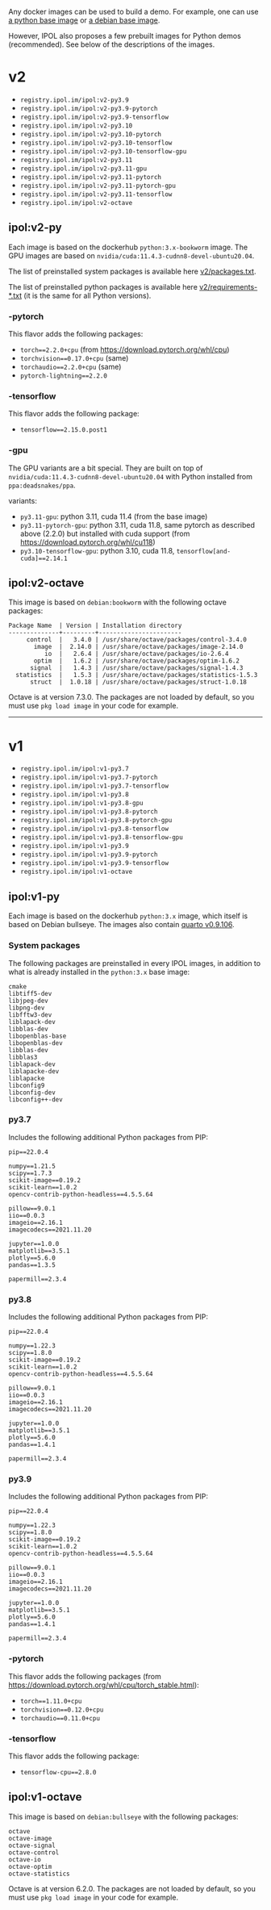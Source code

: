 Any docker images can be used to build a demo. For example, one can use [a python base image](https://hub.docker.com/_/python) or [a debian base image](https://hub.docker.com/_/debian).

However, IPOL also proposes a few prebuilt images for Python demos (recommended). See below of the descriptions of the images.

# v2

- `registry.ipol.im/ipol:v2-py3.9`
- `registry.ipol.im/ipol:v2-py3.9-pytorch`
- `registry.ipol.im/ipol:v2-py3.9-tensorflow`
- `registry.ipol.im/ipol:v2-py3.10`
- `registry.ipol.im/ipol:v2-py3.10-pytorch`
- `registry.ipol.im/ipol:v2-py3.10-tensorflow`
- `registry.ipol.im/ipol:v2-py3.10-tensorflow-gpu`
- `registry.ipol.im/ipol:v2-py3.11`
- `registry.ipol.im/ipol:v2-py3.11-gpu`
- `registry.ipol.im/ipol:v2-py3.11-pytorch`
- `registry.ipol.im/ipol:v2-py3.11-pytorch-gpu`
- `registry.ipol.im/ipol:v2-py3.11-tensorflow`
- `registry.ipol.im/ipol:v2-octave`

## ipol:v2-py

Each image is based on the dockerhub `python:3.x-bookworm` image.
The GPU images are based on `nvidia/cuda:11.4.3-cudnn8-devel-ubuntu20.04`.

The list of preinstalled system packages is available here [v2/packages.txt](v2/packages.txt).

The list of preinstalled python packages is available here [v2/requirements-*.txt](v2/requirements-py3.11.txt) (it is the same for all Python versions).

### -pytorch

This flavor adds the following packages:
- `torch==2.2.0+cpu` (from https://download.pytorch.org/whl/cpu)
- `torchvision==0.17.0+cpu` (same)
- `torchaudio==2.2.0+cpu` (same)
- `pytorch-lightning==2.2.0`

### -tensorflow

This flavor adds the following package:
- `tensorflow==2.15.0.post1`

### -gpu

The GPU variants are a bit special. They are built on top of `nvidia/cuda:11.4.3-cudnn8-devel-ubuntu20.04` with Python installed from `ppa:deadsnakes/ppa`.

variants:
- `py3.11-gpu`: python 3.11, cuda 11.4 (from the base image)
- `py3.11-pytorch-gpu`: python 3.11, cuda 11.8, same pytorch as described above (2.2.0) but installed with cuda support (from https://download.pytorch.org/whl/cu118)
- `py3.10-tensorflow-gpu`: python 3.10, cuda 11.8, `tensorflow[and-cuda]==2.14.1`

## ipol:v2-octave

This image is based on `debian:bookworm` with the following octave packages:
```
Package Name  | Version | Installation directory
--------------+---------+-----------------------
     control  |   3.4.0 | /usr/share/octave/packages/control-3.4.0
       image  |  2.14.0 | /usr/share/octave/packages/image-2.14.0
          io  |   2.6.4 | /usr/share/octave/packages/io-2.6.4
       optim  |   1.6.2 | /usr/share/octave/packages/optim-1.6.2
      signal  |   1.4.3 | /usr/share/octave/packages/signal-1.4.3
  statistics  |   1.5.3 | /usr/share/octave/packages/statistics-1.5.3
      struct  |  1.0.18 | /usr/share/octave/packages/struct-1.0.18
```

Octave is at version 7.3.0. The packages are not loaded by default, so you must use `pkg load image` in your code for example.


<hr />

# v1

- `registry.ipol.im/ipol:v1-py3.7`
- `registry.ipol.im/ipol:v1-py3.7-pytorch`
- `registry.ipol.im/ipol:v1-py3.7-tensorflow`
- `registry.ipol.im/ipol:v1-py3.8`
- `registry.ipol.im/ipol:v1-py3.8-gpu`
- `registry.ipol.im/ipol:v1-py3.8-pytorch`
- `registry.ipol.im/ipol:v1-py3.8-pytorch-gpu`
- `registry.ipol.im/ipol:v1-py3.8-tensorflow`
- `registry.ipol.im/ipol:v1-py3.8-tensorflow-gpu`
- `registry.ipol.im/ipol:v1-py3.9`
- `registry.ipol.im/ipol:v1-py3.9-pytorch`
- `registry.ipol.im/ipol:v1-py3.9-tensorflow`
- `registry.ipol.im/ipol:v1-octave`

## ipol:v1-py

Each image is based on the dockerhub `python:3.x` image, which itself is based on Debian bullseye.
The images also contain [quarto v0.9.106](https://github.com/quarto-dev/quarto-cli/releases/tag/v0.9.106).

### System packages

The following packages are preinstalled in every IPOL images, in addition to what is already installed in the `python:3.x` base image:
```
cmake
libtiff5-dev
libjpeg-dev
libpng-dev
libfftw3-dev
liblapack-dev
libblas-dev
libopenblas-base
libopenblas-dev
libblas-dev
libblas3
liblapack-dev
liblapacke-dev
liblapacke
libconfig9
libconfig-dev
libconfig++-dev
```

### py3.7

Includes the following additional Python packages from PIP:
```
pip==22.0.4

numpy==1.21.5
scipy==1.7.3
scikit-image==0.19.2
scikit-learn==1.0.2
opencv-contrib-python-headless==4.5.5.64

pillow==9.0.1
iio==0.0.3
imageio==2.16.1
imagecodecs==2021.11.20

jupyter==1.0.0
matplotlib==3.5.1
plotly==5.6.0
pandas==1.3.5

papermill==2.3.4
```

### py3.8

Includes the following additional Python packages from PIP:
```
pip==22.0.4

numpy==1.22.3
scipy==1.8.0
scikit-image==0.19.2
scikit-learn==1.0.2
opencv-contrib-python-headless==4.5.5.64

pillow==9.0.1
iio==0.0.3
imageio==2.16.1
imagecodecs==2021.11.20

jupyter==1.0.0
matplotlib==3.5.1
plotly==5.6.0
pandas==1.4.1

papermill==2.3.4
```

### py3.9

Includes the following additional Python packages from PIP:
```
pip==22.0.4

numpy==1.22.3
scipy==1.8.0
scikit-image==0.19.2
scikit-learn==1.0.2
opencv-contrib-python-headless==4.5.5.64

pillow==9.0.1
iio==0.0.3
imageio==2.16.1
imagecodecs==2021.11.20

jupyter==1.0.0
matplotlib==3.5.1
plotly==5.6.0
pandas==1.4.1

papermill==2.3.4
```

### -pytorch

This flavor adds the following packages (from https://download.pytorch.org/whl/cpu/torch_stable.html):
- `torch==1.11.0+cpu`
- `torchvision==0.12.0+cpu`
- `torchaudio==0.11.0+cpu`

### -tensorflow

This flavor adds the following package:
- `tensorflow-cpu==2.8.0`

## ipol:v1-octave

This image is based on `debian:bullseye` with the following packages:
```
octave
octave-image
octave-signal
octave-control
octave-io
octave-optim
octave-statistics 
```

Octave is at version 6.2.0. The packages are not loaded by default, so you must use `pkg load image` in your code for example.

